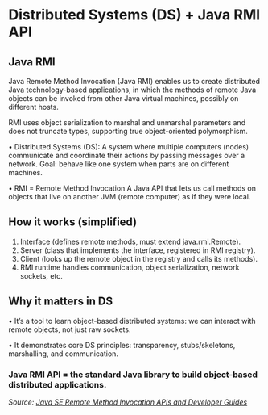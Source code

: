 # Distributed Systems (DS) + Java RMI API

## Java RMI 
Java Remote Method Invocation (Java RMI) enables us to create distributed Java technology-based applications, 
in which the methods of remote Java objects can be invoked from other Java virtual machines, possibly on different hosts. 

RMI uses object serialization to marshal and unmarshal parameters and does not truncate types, supporting true object-oriented polymorphism.

•	Distributed Systems (DS): 
A system where multiple computers (nodes) communicate and coordinate their actions by passing messages over a network. 
Goal: behave like one system when parts are on different machines.
  
•	RMI = Remote Method Invocation
A Java API that lets us call methods on objects that live on another JVM (remote computer) as if they were local.

## How it works (simplified)
1.	Interface (defines remote methods, must extend java.rmi.Remote).
2.	Server (class that implements the interface, registered in RMI registry).
3.	Client (looks up the remote object in the registry and calls its methods).
4.	RMI runtime handles communication, object serialization, network sockets, etc.

## Why it matters in DS
•	It’s a tool to learn object-based distributed systems: we can interact with remote objects, not just raw sockets.

•	It demonstrates core DS principles: transparency, stubs/skeletons, 
marshalling, and communication.

### Java RMI API = the standard Java library to build object-based distributed applications.

_Source: [Java SE Remote Method Invocation APIs and Developer Guides](https://docs.oracle.com/javase/8/docs/technotes/guides/rmi/index.html)_

